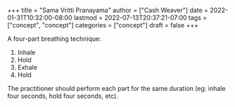 +++
title = "Sama Vritti Pranayama"
author = ["Cash Weaver"]
date = 2022-01-31T10:32:00-08:00
lastmod = 2022-07-13T20:37:21-07:00
tags = ["concept", "concept"]
categories = ["concept"]
draft = false
+++

A four-part breathing technique:

1.  Inhale
2.  Hold
3.  Exhale
4.  Hold

The practitioner should perform each part for the same duration (eg: inhale four seconds, hold four seconds, etc).
